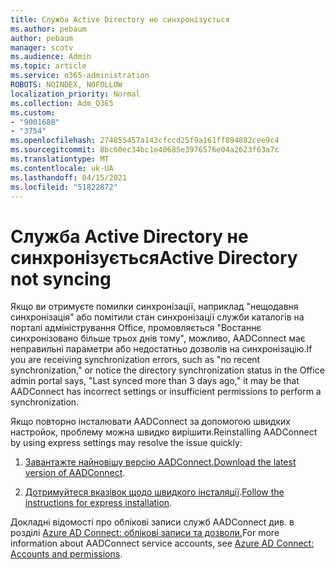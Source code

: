 ```yaml
---
title: Служба Active Directory не синхронізується
ms.author: pebaum
author: pebaum
manager: scotv
ms.audience: Admin
ms.topic: article
ms.service: o365-administration
ROBOTS: NOINDEX, NOFOLLOW
localization_priority: Normal
ms.collection: Adm_O365
ms.custom:
- "9001688"
- "3754"
ms.openlocfilehash: 274855457a143cfccd25f9a161ff894882cee9c4
ms.sourcegitcommit: 8bc60ec34bc1e40685e3976576e04a2623f63a7c
ms.translationtype: MT
ms.contentlocale: uk-UA
ms.lasthandoff: 04/15/2021
ms.locfileid: "51822872"
---
```

# <a name="active-directory-not-syncing"></a><span data-ttu-id="df868-102">Служба Active Directory не синхронізується</span><span class="sxs-lookup"><span data-stu-id="df868-102">Active Directory not syncing</span></span>

<span data-ttu-id="df868-103">Якщо ви отримуєте помилки синхронізації, наприклад "нещодавня синхронізація" або помітили стан синхронізації служби каталогів на порталі адміністрування Office, промовляється "Востаннє синхронізовано більше трьох днів тому", можливо, AADConnect має неправильні параметри або недостатньо дозволів на синхронізацію.</span><span class="sxs-lookup"><span data-stu-id="df868-103">If you are receiving synchronization errors, such as "no recent synchronization," or notice the directory synchronization status in the Office admin portal says, "Last synced more than 3 days ago," it may be that AADConnect has incorrect settings or insufficient permissions to perform a synchronization.</span></span>  

<span data-ttu-id="df868-104">Якщо повторно інсталювати AADConnect за допомогою швидких настройок, проблему можна швидко вирішити.</span><span class="sxs-lookup"><span data-stu-id="df868-104">Reinstalling AADConnect by using express settings may resolve the issue quickly:</span></span>

1. <span data-ttu-id="df868-105">[Завантажте найновішу версію AADConnect.](https://go.microsoft.com/fwlink/?LinkId=615771)</span><span class="sxs-lookup"><span data-stu-id="df868-105">[Download the latest version of AADConnect](https://go.microsoft.com/fwlink/?LinkId=615771).</span></span>

2. <span data-ttu-id="df868-106">[Дотримуйтеся вказівок щодо швидкого інсталяції](https://docs.microsoft.com/azure/active-directory/hybrid/how-to-connect-install-express).</span><span class="sxs-lookup"><span data-stu-id="df868-106">[Follow the instructions for express installation](https://docs.microsoft.com/azure/active-directory/hybrid/how-to-connect-install-express).</span></span>

<span data-ttu-id="df868-107">Докладні відомості про облікові записи служб AADConnect див. в розділі [Azure AD Connect: облікові записи та дозволи.](https://docs.microsoft.com/azure/active-directory/hybrid/reference-connect-accounts-permissions)</span><span class="sxs-lookup"><span data-stu-id="df868-107">For more information about AADConnect service accounts, see [Azure AD Connect: Accounts and permissions](https://docs.microsoft.com/azure/active-directory/hybrid/reference-connect-accounts-permissions).</span></span>
